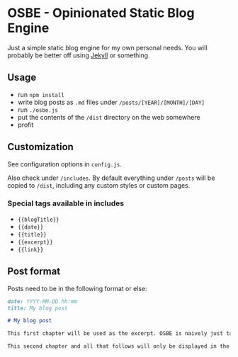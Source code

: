 # OSBE - Opinionated Static Blog Engine

Just a simple static blog engine for my own personal needs. You will probably be better off using [Jekyll](https://github.com/jekyll/jekyll) or something.

## Usage

- run `npm install`
- write blog posts as `.md` files under `/posts/[YEAR]/[MONTH]/[DAY]`
- run `./osbe.js`
- put the contents of the `/dist` directory on the web somewhere
- profit

## Customization

See configuration options in `config.js`.

Also check under `/includes`. By default everything under `/posts` will be copied to `/dist`, including any custom styles or custom pages.

### Special tags available in includes

- `{{blogTitle}}`
- `{{date}}`
- `{{title}}`
- `{{excerpt}}`
- `{{link}}`

## Post format

Posts need to be in the following format or else:

```markdown
date: YYYY-MM-DD hh:mm
title: My blog post

# My blog post

This first chapter will be used as the excerpt. OSBE is naively just taking the 5th index from an array that's created by reading this .md file in and splitting it by every \n.

This second chapter and all that follows will only be displayed in the single post page.
```